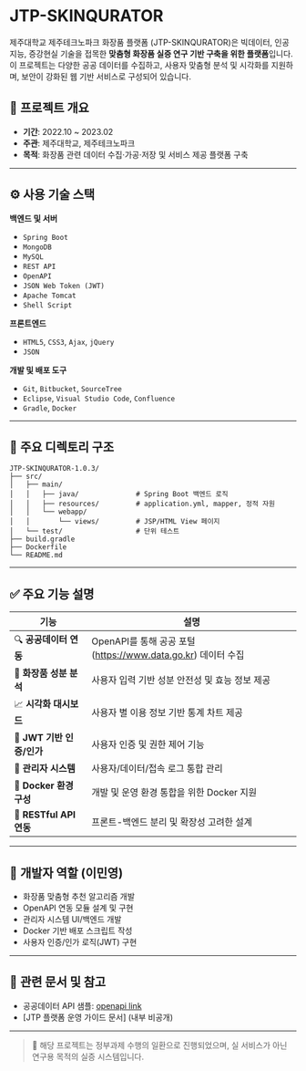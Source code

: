 # JTP-SKINQURATOR

제주대학교 제주테크노파크 화장품 플랫폼 (JTP-SKINQURATOR)은 빅데이터, 인공지능, 증강현실 기술을 접목한 **맞춤형 화장품 실증 연구 기반 구축을 위한 플랫폼**입니다. 이 프로젝트는 다양한 공공 데이터를 수집하고, 사용자 맞춤형 분석 및 시각화를 지원하며, 보안이 강화된 웹 기반 서비스로 구성되어 있습니다.

## 📌 프로젝트 개요

- **기간**: 2022.10 ~ 2023.02
- **주관**: 제주대학교, 제주테크노파크
- **목적**: 화장품 관련 데이터 수집·가공·저장 및 서비스 제공 플랫폼 구축

---

## ⚙️ 사용 기술 스택

**백엔드 및 서버**
- `Spring Boot`
- `MongoDB`
- `MySQL`
- `REST API`
- `OpenAPI`
- `JSON Web Token (JWT)`
- `Apache Tomcat`
- `Shell Script`

**프론트엔드**
- `HTML5`, `CSS3`, `Ajax`, `jQuery`
- `JSON`

**개발 및 배포 도구**
- `Git`, `Bitbucket`, `SourceTree`
- `Eclipse`, `Visual Studio Code`, `Confluence`
- `Gradle`, `Docker`

---

## 📁 주요 디렉토리 구조

```
JTP-SKINQURATOR-1.0.3/
├── src/
│   ├── main/
│   │   ├── java/              # Spring Boot 백엔드 로직
│   │   ├── resources/         # application.yml, mapper, 정적 자원
│   │   └── webapp/
│   │       └── views/         # JSP/HTML View 페이지
│   └── test/                  # 단위 테스트
├── build.gradle
├── Dockerfile
└── README.md
```

---

## ✅ 주요 기능 설명

| 기능                         | 설명 |
|------------------------------|------|
| 🔍 **공공데이터 연동**       | OpenAPI를 통해 공공 포털(https://www.data.go.kr) 데이터 수집 |
| 🧬 **화장품 성분 분석**      | 사용자 입력 기반 성분 안전성 및 효능 정보 제공 |
| 📈 **시각화 대시보드**       | 사용자 별 이용 정보 기반 통계 차트 제공 |
| 🔐 **JWT 기반 인증/인가**    | 사용자 인증 및 권한 제어 기능 |
| 🧾 **관리자 시스템**         | 사용자/데이터/접속 로그 통합 관리 |
| 🐳 **Docker 환경 구성**      | 개발 및 운영 환경 통합을 위한 Docker 지원 |
| 🔄 **RESTful API 연동**      | 프론트-백엔드 분리 및 확장성 고려한 설계 |

---

## 🙋 개발자 역할 (이민영)

- 화장품 맞춤형 추천 알고리즘 개발
- OpenAPI 연동 모듈 설계 및 구현
- 관리자 시스템 UI/백엔드 개발
- Docker 기반 배포 스크립트 작성
- 사용자 인증/인가 로직(JWT) 구현

---

## 📂 관련 문서 및 참고

- 공공데이터 API 샘플: [openapi link](https://www.data.go.kr/tcs/puc/selectPublicUseCaseView.do?pageIndex=1&prcuseCaseSn=1038470)
- [JTP 플랫폼 운영 가이드 문서] (내부 비공개)

---

> 📌 해당 프로젝트는 정부과제 수행의 일환으로 진행되었으며, 실 서비스가 아닌 연구용 목적의 실증 시스템입니다.
